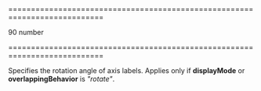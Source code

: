 <!--**
/*-------------------------------------------
    Auto-generated file. Do not modify.
-------------------------------------------

**-->
===========================================================================
<!--default-->90<!--/default-->
<!--type-->number<!--/type-->
===========================================================================

<!--shortDescription-->
Specifies the rotation angle of axis labels. Applies only if **displayMode** or **overlappingBehavior** is *"rotate"*.
<!--/shortDescription-->

<!--fullDescription-->

<!--/fullDescription-->